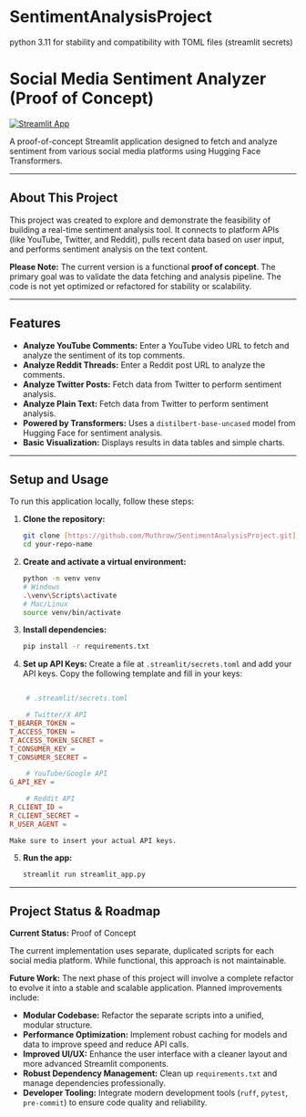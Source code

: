 # SentimentAnalysisProject
 
python 3.11 for stability and compatibility with TOML files (streamlit secrets)

# Social Media Sentiment Analyzer (Proof of Concept)

[![Streamlit App](https://static.streamlit.io/badges/streamlit_badge_black_white.svg)](https://zp-sentimentanalysis.streamlit.app/)

A proof-of-concept Streamlit application designed to fetch and analyze sentiment from various social media platforms using Hugging Face Transformers.

---

## About This Project

This project was created to explore and demonstrate the feasibility of building a real-time sentiment analysis tool. It connects to platform APIs (like YouTube, Twitter, and Reddit), pulls recent data based on user input, and performs sentiment analysis on the text content.

**Please Note:** The current version is a functional **proof of concept**. The primary goal was to validate the data fetching and analysis pipeline. The code is not yet optimized or refactored for stability or scalability.

---

## Features

* **Analyze YouTube Comments:** Enter a YouTube video URL to fetch and analyze the sentiment of its top comments.
* **Analyze Reddit Threads:** Enter a Reddit post URL to analyze the comments.
* **Analyze Twitter Posts:** Fetch data from Twitter to perform sentiment analysis.
* **Analyze Plain Text:** Fetch data from Twitter to perform sentiment analysis.
* **Powered by Transformers:** Uses a `distilbert-base-uncased` model from Hugging Face for sentiment analysis.
* **Basic Visualization:** Displays results in data tables and simple charts.

---

## Setup and Usage

To run this application locally, follow these steps:

1.  **Clone the repository:**
    ```bash
    git clone [https://github.com/Muthrow/SentimentAnalysisProject.git](https://github.com/Muthrow/SentimentAnalysisProject.git)
    cd your-repo-name
    ```

2.  **Create and activate a virtual environment:**
    ```bash
    python -m venv venv
    # Windows
    .\venv\Scripts\activate
    # Mac/Linux
    source venv/bin/activate
    ```

3.  **Install dependencies:**
    ```bash
    pip install -r requirements.txt
    ```

4.  **Set up API Keys:**
    Create a file at `.streamlit/secrets.toml` and add your API keys. Copy the following template and fill in your keys:
```toml

    # .streamlit/secrets.toml

    # Twitter/X API
T_BEARER_TOKEN = 
T_ACCESS_TOKEN = 
T_ACCESS_TOKEN_SECRET = 
T_CONSUMER_KEY = 
T_CONSUMER_SECRET = 

    # YouTube/Google API
G_API_KEY = 

    # Reddit API
R_CLIENT_ID = 
R_CLIENT_SECRET = 
R_USER_AGENT = 
```

    Make sure to insert your actual API keys.


5.  **Run the app:**
    ```bash
    streamlit run streamlit_app.py
    ```

---

## Project Status & Roadmap

**Current Status:** Proof of Concept

The current implementation uses separate, duplicated scripts for each social media platform. While functional, this approach is not maintainable.

**Future Work:**
The next phase of this project will involve a complete refactor to evolve it into a stable and scalable application. Planned improvements include:

* **Modular Codebase:** Refactor the separate scripts into a unified, modular structure.
* **Performance Optimization:** Implement robust caching for models and data to improve speed and reduce API calls.
* **Improved UI/UX:** Enhance the user interface with a cleaner layout and more advanced Streamlit components.
* **Robust Dependency Management:** Clean up `requirements.txt` and manage dependencies professionally.
* **Developer Tooling:** Integrate modern development tools (`ruff`, `pytest`, `pre-commit`) to ensure code quality and reliability.
